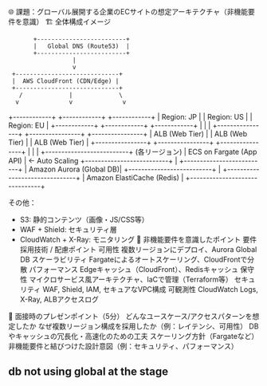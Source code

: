 🌐 課題：グローバル展開する企業のECサイトの想定アーキテクチャ（非機能要件を意識）
🏗️ 全体構成イメージ

           +-------------------------+
           |   Global DNS (Route53)  |
           +-------------------------+
                      |
                      v
     +-----------------------------+
     |  AWS CloudFront (CDN/Edge) |
     +-----------------------------+
       /             |             \
      v              v              v
+------------+  +------------+  +------------+
| Region: JP |  | Region: US |  | Region: EU |
+------------+  +------------+  +------------+
      |              |              |
+----------------+ +----------------+ +----------------+
| ALB (Web Tier) | | ALB (Web Tier) | | ALB (Web Tier) |
+----------------+ +----------------+ +----------------+
      |              |              |
+--------------------------+ (各リージョン)
| ECS on Fargate (App API) |  ← Auto Scaling
+--------------------------+
      |
+--------------------------+
| Amazon Aurora (Global DB)|
+--------------------------+
      |
+-------------------------------+
| Amazon ElastiCache (Redis)   |
+-------------------------------+

その他：
- S3: 静的コンテンツ（画像・JS/CSS等）
- WAF + Shield: セキュリティ層
- CloudWatch + X-Ray: モニタリング
🧩 非機能要件を意識したポイント
要件	採用技術 / 配慮ポイント
可用性	複数リージョンにデプロイ、Aurora Global DB
スケーラビリティ	Fargateによるオートスケーリング、CloudFrontで分散
パフォーマンス	Edgeキャッシュ（CloudFront）、Redisキャッシュ
保守性	マイクロサービス風アーキテクチャ、IaCで管理（Terraform等）
セキュリティ	WAF, Shield, IAM, セキュアなVPC構成
可観測性	CloudWatch Logs, X-Ray, ALBアクセスログ

🎤 面接時のプレゼンポイント（5分）
どんなユースケース/アクセスパターンを想定したか
なぜ複数リージョン構成を採用したか（例：レイテンシ、可用性）
DBやキャッシュの冗長化・高速化のための工夫
スケーリング方針（Fargateなど）
非機能要件と結びつけた設計意図（例：セキュリティ、パフォーマンス）

## db not using global at the stage
